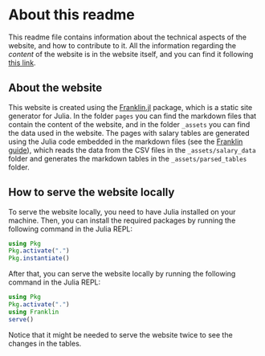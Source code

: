 # About this readme
This readme file contains information about the technical aspects of the website, and how to contribute to it.
All the information regarding the *content* of the website is in the website itself, and you can find it following [this link](https://adigioacchino.github.io/CNRSPostdocSalary/index.html).

## About the website
This website is created using the [Franklin.jl](https://franklinjl.org/) package, which is a static site generator for Julia. 
In the folder `pages` you can find the markdown files that contain the content of the website, and in the folder `_assets` you can find the data used in the website.
The pages with salary tables are generated using the Julia code embedded in the markdown files (see the [Franklin guide](https://franklinjl.org/code/)), which reads the data from the CSV files in the `_assets/salary_data` folder and generates the markdown tables in the `_assets/parsed_tables` folder.

## How to serve the website locally
To serve the website locally, you need to have Julia installed on your machine. 
Then, you can install the required packages by running the following command in the Julia REPL:
```julia
using Pkg
Pkg.activate(".")
Pkg.instantiate()
```
After that, you can serve the website locally by running the following command in the Julia REPL:
```julia
using Pkg
Pkg.activate(".")
using Franklin
serve()
```
Notice that it might be needed to serve the website twice to see the changes in the tables.